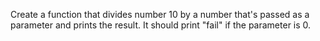 Create a function that divides number 10
by a number that's passed as a parameter and prints the result.
It should print "fail" if the parameter is 0.
